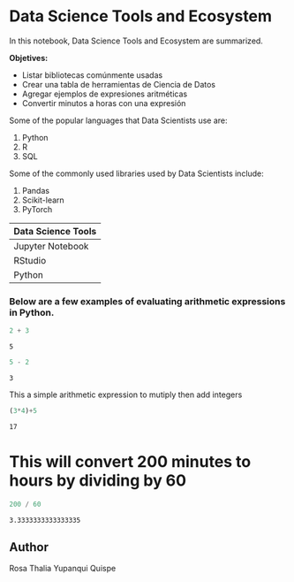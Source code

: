 # Data Science Tools and Ecosystem

In this notebook, Data Science Tools and Ecosystem are summarized.

**Objetives:**

- Listar bibliotecas comúnmente usadas  
- Crear una tabla de herramientas de Ciencia de Datos
- Agregar ejemplos de expresiones aritméticas 
- Convertir minutos a horas con una expresión

Some of the popular languages that Data Scientists use are:
1. Python
2. R 
3. SQL

Some of the commonly used libraries used by Data Scientists include:

1. Pandas
2. Scikit-learn
3. PyTorch

| Data Science Tools |
|-|  
| Jupyter Notebook |
| RStudio |
| Python |

### Below are a few examples of evaluating arithmetic expressions in Python.


```python
2 + 3 
```




    5




```python
5 - 2
```




    3



This a simple arithmetic expression to mutiply then add integers


```python
(3*4)+5
```




    17



# This will convert 200 minutes to hours by dividing by 60


```python
200 / 60
```




    3.3333333333333335



## Author

Rosa Thalia Yupanqui Quispe


```python

```
